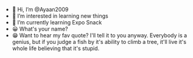 - 👋 Hi, I’m @Ayaan2009
- 👀 I’m interested in learning new things
- 🌱 I’m currently learning Expo Snack 
- 😀 What's your name?
- 😁 Want to hear my fav quote? I'll tell it to you anyway. Everybody is a genius, but if you judge a fish by it's ability to climb a tree, it'll live it's whole life believing that it's stupid. <Albert Einstein> 

<!---
Ayaan2009/Ayaan2009 is a ✨ special ✨ repository because its `Introduction.md` (this file) appears on your GitHub profile.
You can click the Preview link to take a look at your changes.
--->
